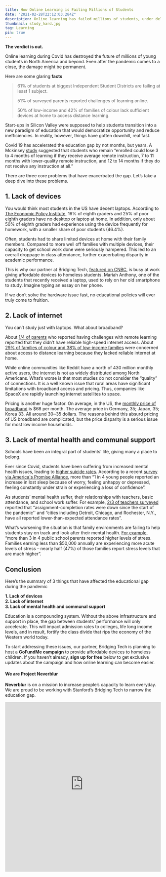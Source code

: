 ```yaml
---
title: How Online Learning is Failing Millions of Students
date: "2021-02-28T22:12:03.284Z"
description: Online learning has failed millions of students, under delivering Silicon Valley's original promise
thumbnail: study_hard.jpg
tag: Learning
pin: true
---
```


**The verdict is out.**

Online learning during Covid has destroyed the future of millions of young students in North America and beyond. Even after the pandemic comes to a close, the damage might be permanent.

Here are some glaring **facts**

> 61% of students at biggest Independent Student Districts are failing at least 1 subject.
>
> 51% of surveyed parents reported challenges of learning online.
>
> 50% of low-income and 42% of families of colour lack sufficient devices at home to access distance learning.

Start-ups in Silicon Valley were supposed to help students transition into a new paradigm of education that would democratize opportunity and reduce inefficiencies. In reality, however, things have gotten downhill, real fast.

Covid 19 has accelerated the education gap by not months, but years. A Mckinsey [study](https://www.kxii.com/2020/10/13/statistics-show-significantly-higher-failure-rates-for-online-learners-versus-in-person/) suggested that students who remain “enrolled could lose 3 to 4 months of learning if they receive average remote instruction, 7 to 11 months with lower-quality remote instruction, and 12 to 14 months if they do not receive any instruction at all.”

There are three core problems that have exacerbated the gap. Let’s take a deep dive into these problems.

## 1. Lack of devices

You would think most students in the US have decent laptops. According to [The Economic Policy Institute](https://www.epi.org/publication/the-consequences-of-the-covid-19-pandemic-for-education-performance-and-equity-in-the-united-states-what-can-we-learn-from-pre-pandemic-research-to-inform-relief-recovery-and-rebuilding/), 16% of eighth graders and 25% of poor eighth graders have no desktop or laptop at home. In addition, only about 50% of eighth graders had experience using the device frequently for homework, with a smaller share of poor students (46.4%).

Often, students had to share limited devices at home with their family members. Compared to more well off families with multiple devices, their capacity to get school work done were seriously hampered. This led to an overall droppage in class attendance, further exacerbating disparity in academic performance.

This is why our partner at Bridging Tech, [featured on CNBC](https://www.youtube.com/watch?v=9EaX16a8baU&t=50s), is busy at work giving affordable devices to homeless students. Mariah Anthony, one of the students that recently received a laptop, used to rely on her old smartphone to study. Imagine typing an essay on her phone.

If we don’t solve the hardware issue fast, no educational policies will ever truly come to fruition.

## 2. Lack of internet

You can’t study just with laptops. What about broadband?

About [1/4 of parents](https://edtrust.org/parents-overwhelmingly-concerned-their-children-are-falling-behind-during-school-closures/) who reported having challenges with remote learning reported that they didn’t have reliable high-speed internet access. About [29% of families of colour and 38% of low-income families](https://edtrust.org/parents-overwhelmingly-concerned-their-children-are-falling-behind-during-school-closures/) were concerned about access to distance learning because they lacked reliable internet at home.

While online communities like Reddit have a north of 430 million monthly active users, the internet is not as widely distributed among North Americans. What’s worse is that most studies do not consider the “quality” of connections. It is a well known issue that rural areas have significant limitations with broadband access and pricing. Thus, companies like SpaceX are rapidly launching internet satellites to space.

Pricing is another huge factor. On average, in the US, the [monthly price of broadband](https://www.theverge.com/2019/11/13/20959216/thomas-philippon-economist-interview-internet-access-vergecast) is \$68 per month. The average price in Germany, 35; Japan, 35; Korea 33. All around 30~35 dollars. The reasons behind this absurd pricing of US broadband are complicated, but the price disparity is a serious issue for most low income households.

## 3. Lack of mental health and communal support

Schools have been an integral part of students’ life, giving many a place to belong.

Ever since Covid, students have been suffering from increased mental health issues, leading to [higher suicide rates](https://www.capecodtimes.com/story/news/2020/12/14/remote-learning-takes-toll-students-mental-health/6543209002/). According to a recent [survey via America's Promise Alliance](https://www.capecodtimes.com/story/news/2020/12/14/remote-learning-takes-toll-students-mental-health/6543209002/), more than “1 in 4 young people reported an increase in lost sleep because of worry, feeling unhappy or depressed, feeling constantly under strain or experiencing a loss of confidence”.

As students’ mental health suffer, their relationships with teachers, basic attendance, and school work suffer. For example, [2/3 of teachers surveyed](https://www.edweek.org/leadership/opinion-remote-learning-cuts-into-attendance-here-are-remedies/2020/12) reported that “assignment-completion rates were down since the start of the pandemic'' and “cities including Detroit, Chicago, and Rochester, N.Y., have all reported lower-than-expected attendance rates”.

What’s worsening the situation is that family environments are failing to help students stay on track and look after their mental health. [For example](https://edtrust.org/parents-overwhelmingly-concerned-their-children-are-falling-behind-during-school-closures/), “more than 3 in 4 public school parents reported higher levels of stress. Families earning less than \$50,000 annually are experiencing more acute levels of stress – nearly half (47%) of those families report stress levels that are much higher”.

## Conclusion

Here’s the summary of 3 things that have affected the educational gap during the pandemic

**1. Lack of devices**  
**2. Lack of internet**  
**3. Lack of mental health and communal support**

Education is a compounding system. Without the above infrastructure and support in place, the gap between students' performance will only accelerate. This will impact admission rates to colleges, life long income levels, and in result, fortify the class divide that rips the economy of the Western world today.

To start addressing these issues, our partner, Bridging Tech is planning to host a **GoFundMe campaign** to provide affordable devices to homeless children. If you haven’t already, **sign up for free** below to get exclusive updates about the campaign and how online learning can become easier.

#### We are Project Neverblur

**Neverblur** is on a mission to increase people’s capacity to learn everyday. We are proud to be working with Stanford’s Bridging Tech to narrow the education gap.

<iframe
    src="https://cdn.forms-content.sg-form.com/4197bc66-6248-11eb-95a5-ee005c614440"
    width="100%"
    height="550px"
    style="border: none;"
/>
